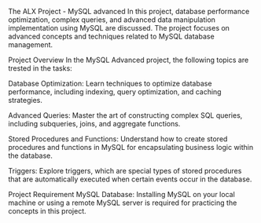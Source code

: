 The ALX Project - MySQL advanced
In this project, database performance optimization, complex queries, and advanced data manipulation implementation using MySQL are discussed. The project focuses on advanced concepts and techniques related to MySQL database management.

Project Overview
In the MySQL Advanced project, the following topics are trested in the tasks:

Database Optimization: Learn techniques to optimize database performance, including indexing, query optimization, and caching strategies.

Advanced Queries: Master the art of constructing complex SQL queries, including subqueries, joins, and aggregate functions.

Stored Procedures and Functions: Understand how to create stored procedures and functions in MySQL for encapsulating business logic within the database.

Triggers: Explore triggers, which are special types of stored procedures that are automatically executed when certain events occur in the database.

Project Requirement
MySQL Database: Installing MySQL on your local machine or using a remote MySQL server is required for practicing the concepts in this project.
